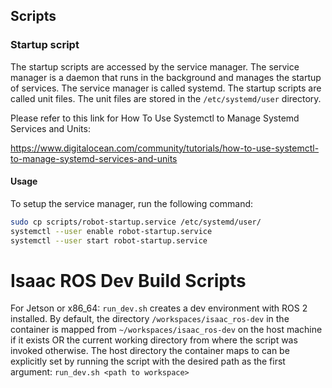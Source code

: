 ## Scripts

### Startup script

The startup scripts are accessed by the service manager. The service manager is a daemon that runs in the background and manages the startup of services. The service manager is called systemd. The startup scripts are called unit files. The unit files are stored in the `/etc/systemd/user` directory.

Please refer to this link for How To Use Systemctl to Manage Systemd Services and Units:

https://www.digitalocean.com/community/tutorials/how-to-use-systemctl-to-manage-systemd-services-and-units

#### Usage

To setup the service manager, run the following command:

```bash
sudo cp scripts/robot-startup.service /etc/systemd/user/
systemctl --user enable robot-startup.service
systemctl --user start robot-startup.service
```

# Isaac ROS Dev Build Scripts

For Jetson or x86_64:
  `run_dev.sh` creates a dev environment with ROS 2 installed. By default, the directory `/workspaces/isaac_ros-dev` in the container is mapped from `~/workspaces/isaac_ros-dev` on the host machine if it exists OR the current working directory from where the script was invoked otherwise. The host directory the container maps to can be explicitly set by running the script with the desired path as the first argument:
  `run_dev.sh <path to workspace>`
